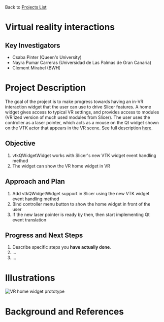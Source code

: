 Back to [Projects List](../../README.md#ProjectsList)

# Virtual reality interactions

## Key Investigators

- Csaba Pinter (Queen's University)
- Nayra Pumar Carreras (Universidad de Las Palmas de Gran Canaria)
- Clement Mirabel (BWH)

# Project Description

<!-- Add a short paragraph describing the project. -->
The goal of the project is to make progress towards having an in-VR interaction widget that the user can use to drive Slicer features. A home widget gives access to typical VR settings, and provides access to modules (VR'ized version of much used modules from Slicer). The user uses the controller as a laser pointer, which acts as a mouse on the Qt widget shown on the VTK actor that appears in the VR scene. See full description [here](https://github.com/KitwareMedical/SlicerVirtualReality/issues/43).

## Objective

<!-- Describe here WHAT you would like to achieve (what you will have as end result). -->

1. vtkQWidgetWidget works with Slicer's new VTK widget event handling method
1. The widget can show the VR home widget in VR

## Approach and Plan

<!-- Describe here HOW you would like to achieve the objectives stated above. -->

1. Add vtkQWidgetWidget support in Slicer using the new VTK widget event handling method
1. Bind controller menu button to show the home widget in front of the user
1. If the new laser pointer is ready by then, then start implementing Qt event translation

## Progress and Next Steps

<!-- Update this section as you make progress, describing of what you have ACTUALLY DONE. If there are specific steps that you could not complete then you can describe them here, too. -->

1. Describe specific steps you **have actually done**.
1. ...
1. ...

# Illustrations

<!-- Add pictures and links to videos that demonstrate what has been accomplished.
![Description of picture](Example2.jpg)
![Some more images](Example2.jpg)
-->
![VR home widget prototype](https://user-images.githubusercontent.com/46090514/59448974-2bdd0900-8dd4-11e9-9191-610cfb5253dd.gif)

# Background and References

<!-- If you developed any software, include link to the source code repository. If possible, also add links to sample data, and to any relevant publications. -->
